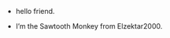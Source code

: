 - hello friend.

- I’m the Sawtooth Monkey from Elzektar2000.

<!---
elzektar2000/elzektar2000 is a ✨ special ✨ repository because its `README.md` (this file) appears on your GitHub profile.
You can click the Preview link to take a look at your changes.
--->
